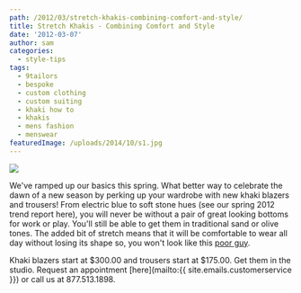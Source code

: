 ```yaml
---
path: /2012/03/stretch-khakis-combining-comfort-and-style/
title: Stretch Khakis - Combining Comfort and Style
date: '2012-03-07'
author: sam
categories:
  - style-tips
tags:
  - 9tailors
  - bespoke
  - custom clothing
  - custom suiting
  - khaki how to
  - khakis
  - mens fashion
  - menswear
featuredImage: /uploads/2014/10/s1.jpg
---
```

[![](http://3.bp.blogspot.com/-Rt_VHrzYB78/T1ZB9eIETvI/AAAAAAAAKrA/1TGmj-ONQNk/s640/khaki_main_20120304.jpg)](http://3.bp.blogspot.com/-Rt_VHrzYB78/T1ZB9eIETvI/AAAAAAAAKrA/1TGmj-ONQNk/s1600/khaki_main_20120304.jpg)

We've ramped up our basics this spring. What better way to celebrate the dawn of a new season by perking up your wardrobe with new khaki blazers and trousers! From electric blue to soft stone hues (see our spring 2012 trend report here), you will never be without a pair of great looking bottoms for work or play. You'll still be able to get them in traditional sand or olive tones. The added bit of stretch means that it will be comfortable to wear all day without losing its shape so, you won't look like this [poor guy](http://www.thosefunnypictures.com/resize.php?file=pictures/7986/animal-funny-pic-Wrinkled-Dog.jpg).

Khaki blazers start at $300.00 and trousers start at $175.00. Get them in the studio. Request an appointment [here](mailto:{{ site.emails.customerservice }}) or call us at 877.513.1898.